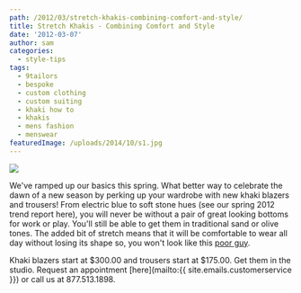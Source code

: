 ```yaml
---
path: /2012/03/stretch-khakis-combining-comfort-and-style/
title: Stretch Khakis - Combining Comfort and Style
date: '2012-03-07'
author: sam
categories:
  - style-tips
tags:
  - 9tailors
  - bespoke
  - custom clothing
  - custom suiting
  - khaki how to
  - khakis
  - mens fashion
  - menswear
featuredImage: /uploads/2014/10/s1.jpg
---
```

[![](http://3.bp.blogspot.com/-Rt_VHrzYB78/T1ZB9eIETvI/AAAAAAAAKrA/1TGmj-ONQNk/s640/khaki_main_20120304.jpg)](http://3.bp.blogspot.com/-Rt_VHrzYB78/T1ZB9eIETvI/AAAAAAAAKrA/1TGmj-ONQNk/s1600/khaki_main_20120304.jpg)

We've ramped up our basics this spring. What better way to celebrate the dawn of a new season by perking up your wardrobe with new khaki blazers and trousers! From electric blue to soft stone hues (see our spring 2012 trend report here), you will never be without a pair of great looking bottoms for work or play. You'll still be able to get them in traditional sand or olive tones. The added bit of stretch means that it will be comfortable to wear all day without losing its shape so, you won't look like this [poor guy](http://www.thosefunnypictures.com/resize.php?file=pictures/7986/animal-funny-pic-Wrinkled-Dog.jpg).

Khaki blazers start at $300.00 and trousers start at $175.00. Get them in the studio. Request an appointment [here](mailto:{{ site.emails.customerservice }}) or call us at 877.513.1898.